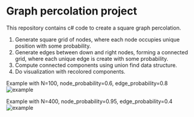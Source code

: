 # Graph percolation project
This repository contains c# code to create a square graph percolation.

1. Generate square grid of nodes, where each node occupies unique position with some probability.
2. Generate edges between down and right nodes, forming a connected grid, where each unique edge is create with some probability.
3. Compute connected components using union find data structure.
4. Do visualization with recolored components.

Example with N=100, node_probability=0.6, edge_probability=0.8
![example](https://github.com/user-attachments/assets/01abce21-b8c7-4611-be7e-b72a5eef4d71)

Example with N=400, node_probability=0.95, edge_probability=0.4
![example](https://github.com/user-attachments/assets/1474b0af-3d7a-46e7-a27b-af39d5c3110b)
